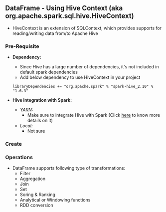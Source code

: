 ## DataFrame - Using Hive Context (aka org.apache.spark.sql.hive.HiveContext)
* HiveContext is an extension of SQLContext, which provides supports for reading/writing data from/to Apache Hive
  
### Pre-Requisite
* **Dependency:**
  * Since Hive has a large number of dependencies, it's not included in default spark dependencies
  * Add below dependency to use HiveContext in your project
    
  ~~~
  libraryDependencies += "org.apache.spark" % "spark-hive_2.10" % "1.6.3"
  ~~~
  
* **Hive integration with Spark:**
  * _YARN:_
    * Make sure to integrate Hive with Spark (Click [here](https://github.com/124938/learning-hadoop-vendors/blob/master/cloudera/_1_quickstart_vm/_1_3_spark_hive_setup/README.md) to know more details on it)
  * _Local:_
    * Not sure

### Create
    
### Operations
* DataFrame supports following type of transformations:
  * Filter
  * Aggregation
  * Join
  * Set
  * Soring & Ranking
  * Analytical or Windowing functions
  * RDD conversion
  
